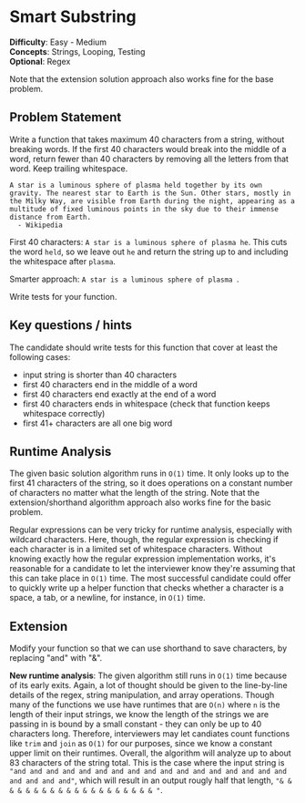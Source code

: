 # Smart Substring

**Difficulty**: Easy - Medium   
**Concepts**: Strings, Looping, Testing  
**Optional**: Regex  

Note that the extension solution approach also works fine for the base problem.

## Problem Statement 

Write a function that takes maximum 40 characters from a string, without breaking words.  If the first 40 characters would break into the middle of a word, return fewer than 40 characters by removing all the letters from that word. Keep trailing whitespace. 

```
A star is a luminous sphere of plasma held together by its own gravity. The nearest star to Earth is the Sun. Other stars, mostly in the Milky Way, are visible from Earth during the night, appearing as a multitude of fixed luminous points in the sky due to their immense distance from Earth.
  - Wikipedia
```
First 40 characters: `A star is a luminous sphere of plasma he`. This cuts the word `held`, so we leave out `he` and return the string up to and including the whitespace after `plasma`. 

Smarter approach: `A star is a luminous sphere of plasma `.

Write tests for your function.

## Key questions / hints

The candidate should write tests for this function that cover at least the following cases:  
* input string is shorter than 40 characters  
* first 40 characters end in the middle of a word  
* first 40 characters end exactly at the end of a word  
* first 40 characters ends in whitespace (check that function keeps whitespace correctly)  
* first 41+ characters are all one big word


## Runtime Analysis

The given basic solution algorithm runs in `O(1)` time. It only looks up to the first 41 characters of the string, so it does operations on a constant number of characters no matter what the length of the string.   Note that the extension/shorthand algorithm approach also works fine for the basic problem.

Regular expressions can be very tricky for runtime analysis, especially with wildcard characters. Here, though, the regular expression is checking if each character is in a limited set of whitespace characters. Without knowing exactly how the regular expression implementation works, it's reasonable for a candidate to let the interviewer know they're assuming that this can take place in `O(1)` time. The most successful candidate could offer to quickly write up a helper function that checks whether a character is a space, a tab, or a newline, for instance, in `O(1)` time.



## Extension

Modify your function so that we can use shorthand to save characters, by replacing "and" with "&".

**New runtime analysis**: The given algorithm still runs in `O(1)` time because of its early exits. Again, a lot of thought should be given to the line-by-line details of the regex, string manipulation, and array operations. Though many of the functions we use have runtimes that are `O(n)` where `n` is the length of their input strings, we know the length of the strings we are passing in is bound by a small constant - they can only be up to 40 characters long. Therefore, interviewers may let candiates count functions like `trim` and `join` as `O(1)` for our purposes, since we know a constant upper limit on their runtimes.  Overall, the algorithm will analyze up to about 83 characters of the string total. This is the case where the input string is `"and and and and and and and and and and and and and and and and and and and and and"`, which will result in an output rougly half that length, `"& & & & & & & & & & & & & & & & & & & & "`. 



